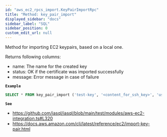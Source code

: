 ```yaml
---
id: "aws_ec2_rpcs_import.KeyPairImportRpc"
title: "Method: key_pair_import"
displayed_sidebar: "docs"
sidebar_label: "SQL"
sidebar_position: 0
custom_edit_url: null
---
```


Method for importing EC2 keypairs, based on a local one.

Returns following columns:

- name: The name for the created key
- status: OK if the certificate was imported successfully
- message: Error message in case of failure

**`Example`**

```sql TheButton[Import an EC2 keypair]="Import an EC2 keypair"
SELECT * FROM key_pair_import ('test-key', '<content_for_ssh_key>', 'us-east-1');
```

**`See`**

 - https://github.com/iasql/iasql/blob/main/test/modules/aws-ec2-integration.ts#L320
 - https://docs.aws.amazon.com/cli/latest/reference/ec2/import-key-pair.html
